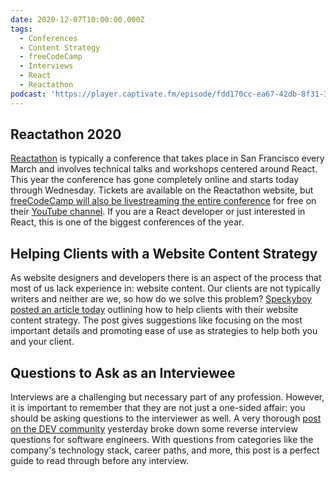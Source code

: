 ```yaml
---
date: 2020-12-07T10:00:00.000Z
tags:
  - Conferences
  - Content Strategy
  - freeCodeCamp
  - Interviews
  - React
  - Reactathon
podcast: 'https://player.captivate.fm/episode/fdd170cc-ea67-42db-8f31-39b9bb7ea73d'
---
```


## Reactathon 2020

[Reactathon](https://www.reactathon.com/) is typically a conference that takes place in San Francisco every March and involves technical talks and workshops centered around React. This year the conference has gone completely online and starts today through Wednesday. Tickets are available on the Reactathon website, but [freeCodeCamp will also be livestreaming the entire conference](https://www.freecodecamp.org/news/reactathon-2020-conference-live-youtube/) for free on their [YouTube channel](https://www.youtube.com/channel/UC8butISFwT-Wl7EV0hUK0BQ). If you are a React developer or just interested in React, this is one of the biggest conferences of the year.

## Helping Clients with a Website Content Strategy

As website designers and developers there is an aspect of the process that most of us lack experience in: website content. Our clients are not typically writers and neither are we, so how do we solve this problem? [Speckyboy posted an article today](https://speckyboy.com/help-clients-website-content-strategy/) outlining how to help clients with their website content strategy. The post gives suggestions like focusing on the most important details and promoting ease of use as strategies to help both you and your client.

## Questions to Ask as an Interviewee

Interviews are a challenging but necessary part of any profession. However, it is important to remember that they are not just a one-sided affair: you should be asking questions to the interviewer as well. A very thorough [post on the DEV community](https://dev.to/platisd/questions-you-should-ask-when-being-interviewed-57de) yesterday broke down some reverse interview questions for software engineers. With questions from categories like the company's technology stack, career paths, and more, this post is a perfect guide to read through before any interview.
